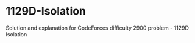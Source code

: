 # 1129D-Isolation
Solution and explanation for CodeForces difficulty 2900 problem - 1129D Isolation
